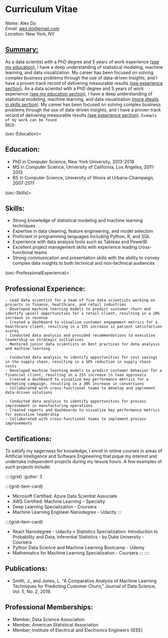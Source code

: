 # Curriculum Vitae

*Name:* Alex Do \
*Email:* alex.do@email.com \
*Location:* New York, NY

## <u>Summary:</u>
As a data scientist with a PhD degree and 5 years of work experience [(see my education)](sec-Education), I have a deep understanding of statistical modeling, machine learning, and data visualization. My career has been focused on solving complex business problems through the use of data-driven insights, and I have a proven track record of delivering measurable results [(see experience section)](sec-ProfessionalExperience). As a data scientist with a PhD degree and 5 years of work experience [(see my education section)](sec-Education), I have a deep understanding of statistical modeling, machine learning, and data visualization [(more dteails in skills section)](sec-Skills). My career has been focused on solving complex business problems through the use of data-driven insights, and I have a proven track record of delivering measurable results [(see experience section)](sec-ProfessionalExperience). <code>Example of my work can be found <a href="./analysis_example.ipynb">[here](./analysis_example.ipynb).</a></code>

(sec-Education)=
## Education:
- PhD in Computer Science, New York University, 2013-2018
- MS in Computer Science, University of California, Los Angeles, 2011-2013
- BS in Computer Science, University of Illinois at Urbana-Champaign, 2007-2011

(sec-Skills)=
## Skills:
- Strong knowledge of statistical modeling and machine learning techniques
- Expertise in data cleaning, feature engineering, and model selection
- Proficient in programming languages including Python, R, and SQL
- Experience with data analysis tools such as Tableau and PowerBI
- Excellent project management skills with experience leading cross-functional teams
- Strong communication and presentation skills with the ability to convey complex data insights to both technical and non-technical audiences

(sec-ProfessionalExperience)=
## Professional Experience:

```{dropdown} Data Scientist, ABC Corporation, New York, NY, 2018-present
- Lead data scientist for a team of five data scientists working on projects in finance, healthcare, and retail industries
- Developed machine learning models to predict customer churn and identify upsell opportunities for a retail client, resulting in a 20% increase in revenue
- Created a dashboard to visualize customer engagement metrics for a healthcare client, resulting in a 15% increase in patient satisfaction scores
- Conducted data analysis and provided recommendations to executive leadership on strategic initiatives
- Mentored junior data scientists on best practices for data analysis and machine learning
```

```{dropdown} Data Scientist, XYZ Corporation, Los Angeles, CA, 2016-2018
- Conducted data analysis to identify opportunities for cost savings in the supply chain, resulting in a 10% reduction in supply chain costs
- Developed machine learning models to predict customer behavior for a financial client, resulting in a 25% increase in loan approvals
- Created a dashboard to visualize key performance metrics for a marketing campaign, resulting in a 30% increase in conversions
- Collaborated with cross-functional teams to develop and implement data-driven solutions
```

```{dropdown} Data Analyst, DEF Corporation, Urbana-Champaign, IL, 2011-2016
- Conducted data analysis to identify opportunities for process improvement in manufacturing operations
- Created reports and dashboards to visualize key performance metrics for executive leadership
- Collaborated with cross-functional teams to implement process improvements
```

## Certifications:
To satisfy my eagerness for knowledge, I enroll in online courses in areas of Artificial Intelligence and Software Engineering that pique my interest and undertake independent projects during my leisure hours. A few examples of such projects include:

::::{grid}
:gutter: 3

:::{grid-item-card}
- Microsoft Certified: Azure Data Scientist Associate
- AWS Certified: Machine Learning – Specialty
- Deep Learning Specialization - Coursera
- Machine Learning Engineer Nanodegree - Udacity
:::

:::{grid-item-card}
- React Nanodegree - Udacity	•	Statistics Specialization: Introduction to Probability and Data, Inferential Statistics - by Duke University - Coursera
- Python Data Science and Machine Learning Bootcamp - Udemy
- Mathematics for Machine Learning Specialization - Coursera
:::
::::

## Publications:
- Smith, J., and Jones, L. "A Comparative Analysis of Machine Learning Techniques for Predicting Customer Churn," Journal of Data Science, Vol. 5, No. 2, 2019.

## Professional Memberships:
- Member, Data Science Association
- Member, American Statistical Association
- Member, Institute of Electrical and Electronics Engineers (IEEE)
